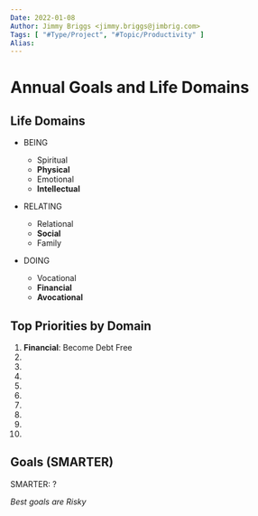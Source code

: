 ```yaml
---
Date: 2022-01-08
Author: Jimmy Briggs <jimmy.briggs@jimbrig.com>
Tags: [ "#Type/Project", "#Topic/Productivity" ]
Alias: 
---
```


# Annual Goals and Life Domains

## Life Domains

- BEING
	- Spiritual
	- **Physical**
	- Emotional
	- **Intellectual**

- RELATING
	- Relational
	- **Social**
	- Family

- DOING
	- Vocational
	- **Financial**
	- **Avocational**

## Top Priorities by Domain

1. **Financial**: Become Debt Free
2.
3.
4.
5.
6.
7.
8.
9.
10.

## Goals (SMARTER)

SMARTER: ?

*Best goals are Risky*

